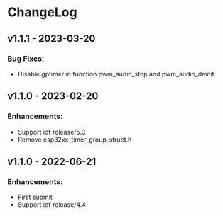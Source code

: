 # ChangeLog

## v1.1.1 - 2023-03-20

### Bug Fixes:

* Disable gptimer in function pwm_audio_stop and pwm_audio_deinit.

## v1.1.0 - 2023-02-20

### Enhancements:
* Support idf release/5.0
* Remove esp32xx_timer_group_struct.h

## v1.1.0 - 2022-06-21
### Enhancements:
* First submit
* Support idf release/4.4